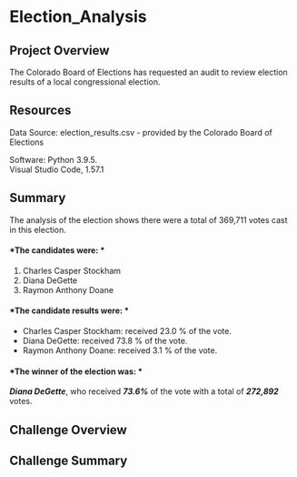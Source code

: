 # Election_Analysis

## Project Overview
The Colorado Board of Elections has requested an audit to review election results of a local congressional election.

## Resources
Data Source: election_results.csv - provided by the Colorado Board of Elections

Software: Python 3.9.5.  
          Visual Studio Code, 1.57.1

## Summary
The analysis of the election shows there were a total of 369,711 votes cast in this election.   
  
#### *The candidates were:   *
1. Charles Casper Stockham    
2. Diana DeGette    
3. Raymon Anthony Doane  

#### *The candidate results were:  *
- Charles Casper Stockham: received  23.0 % of the vote.   
- Diana DeGette: received  73.8 % of the vote.   
- Raymon Anthony Doane: received  3.1 % of the vote.   

#### *The winner of the election was:  *

***Diana DeGette***, who received ***73.6%*** of the vote with a total of ***272,892*** votes.  

## Challenge Overview

## Challenge Summary
